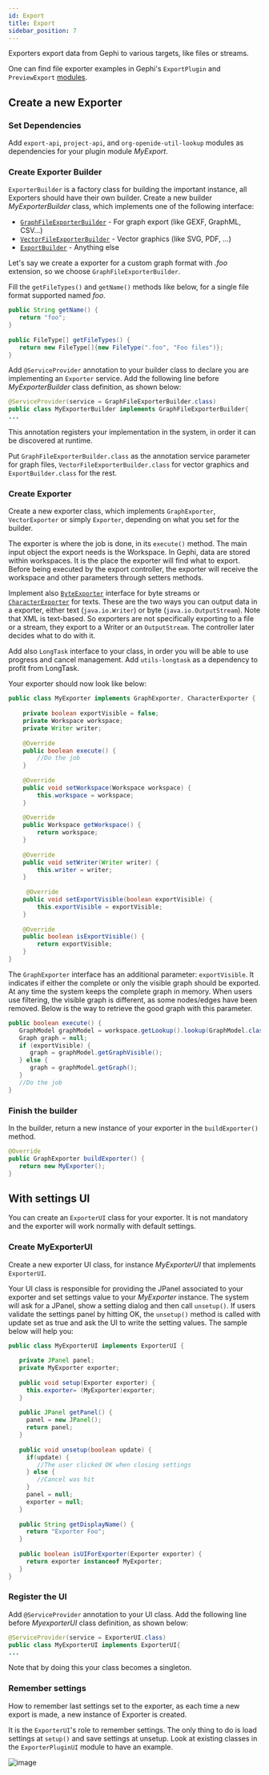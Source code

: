 ```yaml
---
id: Export
title: Export
sidebar_position: 7
---
```


Exporters export data from Gephi to various targets, like files or streams.

One can find file exporter examples in Gephi's `ExportPlugin` and `PreviewExport` [modules](https://github.com/gephi/gephi/tree/master/modules).

## Create a new Exporter

### Set Dependencies

Add `export-api`, `project-api`, and `org-openide-util-lookup` modules as dependencies for your plugin module *MyExport*.

### Create Exporter Builder

`ExporterBuilder` is a factory class for building the important instance, all Exporters should have their own builder.
Create a new builder *MyExporterBuilder* class, which implements one of the following interface:

* [`GraphFileExporterBuilder`](https://javadoc.io/doc/org.gephi/gephi/latest/org/gephi/io/exporter/spi/GraphFileExporterBuilder.html) - For graph export (like GEXF, GraphML, CSV...)
* [`VectorFileExporterBuilder`](https://javadoc.io/doc/org.gephi/gephi/latest/org/gephi/io/exporter/spi/VectorFileExporterBuilder.html) - Vector graphics (like SVG, PDF, ...)
* [`ExportBuilder`](https://javadoc.io/doc/org.gephi/gephi/latest/org/gephi/io/exporter/spi/ExporterBuilder.html) - Anything else

Let's say we create a exporter for a custom graph format with *.foo* extension, so we choose `GraphFileExporterBuilder`.

Fill the `getFileTypes()` and `getName()` methods like below, for a single file format supported named *foo*.

```java
public String getName() {
   return "foo";
}
 
public FileType[] getFileTypes() {
   return new FileType[]{new FileType(".foo", "Foo files")};
}
```

Add `@ServiceProvider` annotation to your builder class to declare you are implementing an `Exporter` service. Add the following line before *MyExporterBuilder* class definition, as shown below:

```java
@ServiceProvider(service = GraphFileExporterBuilder.class)
public class MyExporterBuilder implements GraphFileExporterBuilder{
...
```

This annotation registers your implementation in the system, in order it can be discovered at runtime.

Put `GraphFileExporterBuilder.class` as the annotation service parameter for graph files, `VectorFileExporterBuilder.class` for vector graphics and `ExportBuilder.class` for the rest.

### Create Exporter

Create a new exporter class, which implements `GraphExporter`, `VectorExporter` or simply `Exporter`, depending on what you set for the builder.

The exporter is where the job is done, in its `execute()` method. The main input object the export needs is the Workspace. In Gephi, data are stored within workspaces. It is the place the exporter will find what to export. Before being executed by the export controller, the exporter will receive the workspace and other parameters through setters methods.

Implement also [`ByteExporter`](https://javadoc.io/doc/org.gephi/gephi/latest/org/gephi/io/exporter/spi/ByteExporter.html) interface for byte streams or [`CharacterExporter`](https://javadoc.io/doc/org.gephi/gephi/latest/org/gephi/io/exporter/spi/CharacterExporter.html) for texts. These are the two ways you can output data in a exporter, either text (`java.io.Writer`) or byte (`java.io.OutputStream`). Note that XML is text-based. So exporters are not specifically exporting to a file or a stream, they export to a Writer or an `OutputStream`. The controller later decides what to do with it.

Add also `LongTask` interface to your class, in order you will be able to use progress and cancel management. Add `utils-longtask` as a dependency to profit from LongTask.

Your exporter should now look like below:

```java
public class MyExporter implements GraphExporter, CharacterExporter {
 
    private boolean exportVisible = false;
    private Workspace workspace;
    private Writer writer;
 
    @Override
    public boolean execute() {
        //Do the job
    }
 
    @Override
    public void setWorkspace(Workspace workspace) {
        this.workspace = workspace;
    }
 
    @Override
    public Workspace getWorkspace() {
        return workspace;
    }
 
    @Override
    public void setWriter(Writer writer) {
        this.writer = writer;
    }
 
     @Override
    public void setExportVisible(boolean exportVisible) {
        this.exportVisible = exportVisible;
    }
 
    @Override
    public boolean isExportVisible() {
        return exportVisible;
    }
}
```

The `GraphExporter` interface has an additional parameter: `exportVisible`. It indicates if either the complete or only the visible graph should be exported. At any time the system keeps the complete graph in memory. When users use filtering, the visible graph is different, as some nodes/edges have been removed. Below is the way to retrieve the good graph with this parameter.

```java
public boolean execute() {
   GraphModel graphModel = workspace.getLookup().lookup(GraphModel.class);
   Graph graph = null;
   if (exportVisible) {
      graph = graphModel.getGraphVisible();
   } else {
      graph = graphModel.getGraph();
   }
   //Do the job
}
```

### Finish the builder

In the builder, return a new instance of your exporter in the `buildExporter()` method.

```java
@Override
public GraphExporter buildExporter() {
   return new MyExporter();
}
```

## With settings UI

You can create an `ExporterUI` class for your exporter. It is not mandatory and the exporter will work normally with default settings.

### Create MyExporterUI

Create a new exporter UI class, for instance *MyExporterUI* that implements `ExporterUI`.

Your UI class is responsible for providing the JPanel associated to your exporter and set settings value to your *MyExporter* instance. The system will ask for a JPanel, show a setting dialog and then call `unsetup()`. If users validate the settings panel by hitting OK, the `unsetup()` method is called with update set as true and ask the UI to write the setting values.
The sample below will help you:

```java
public class MyExporterUI implements ExporterUI {
 
   private JPanel panel;
   private MyExporter exporter;
 
   public void setup(Exporter exporter) {
     this.exporter= (MyExporter)exporter;
   }
 
   public JPanel getPanel() {
     panel = new JPanel();
     return panel;
   }
 
   public void unsetup(boolean update) {
     if(update) {
        //The user clicked OK when closing settings
     } else {
        //Cancel was hit
     }
     panel = null;
     exporter = null;
   }
 
   public String getDisplayName() {
     return "Exporter Foo";
   }
 
   public boolean isUIForExporter(Exporter exporter) {
     return exporter instanceof MyExporter;
   }
}
```

### Register the UI

Add `@ServiceProvider` annotation to your UI class. Add the following line before *MyexporterUI* class definition, as shown below:

```java
@ServiceProvider(service = ExporterUI.class)
public class MyExporterUI implements ExporterUI{
...
```

Note that by doing this your class becomes a singleton.

### Remember settings

How to remember last settings set to the exporter, as each time a new export is made, a new instance of Exporter is created.

It is the `ExporterUI`'s role to remember settings. The only thing to do is load settings at `setup()` and save settings at unsetup. Look at existing classes in the `ExporterPluginUI` module to have an example.

![image](/docs/Plugins/Export/00_image.png)

